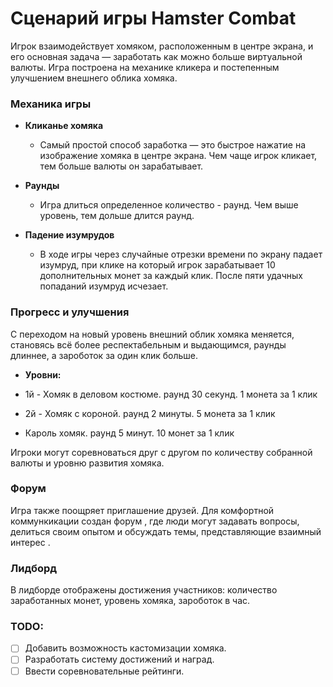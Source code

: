 # Сценарий игры Hamster Combat

Игрок взаимодействует хомяком, расположенным в центре экрана, и его основная задача — заработать как можно больше виртуальной валюты. Игра построена на механике кликера и постепенным улучшением внешнего облика хомяка.

### Механика игры

- **Кликанье хомяка**
  - Самый простой способ заработка — это быстрое нажатие на изображение хомяка в центре экрана. Чем чаще игрок кликает, тем больше валюты он зарабатывает.

- **Раунды**
  - Игра длиться определенное количество - раунд. Чем выше уровень, тем дольше длится раунд.

- **Падение изумрудов**
  - В ходе игры через случайные отрезки времени по экрану падает изумруд, при клике на который игрок зарабатывает 10 дополнительных монет за каждый клик. После пяти удачных попаданий изумруд исчезает.

### Прогресс и улучшения

С переходом на новый уровень внешний облик хомяка меняется, становясь всё более респектабельным и выдающимся, раунды длиннее, а зароботок за один клик больше.

- **Уровни:**

- 1й - Хомяк в деловом костюме. раунд 30 секунд. 1 монета за 1 клик
- 2й - Хомяк с короной. раунд 2 минуты. 5 монета за 1 клик
- Кароль хомяк. раунд 5 минут. 10 монет за 1 клик

Игроки могут соревноваться друг с другом по количеству собранной валюты и уровню развития хомяка.

### Форум

Игра также поощряет приглашение друзей. Для комфортной коммункикации создан форум , где люди могут задавать вопросы, делиться своим опытом и обсуждать темы, представляющие взаимный интерес .

### Лидборд

В лидборде отображены достижения участников: количество заработанных монет, уровень хомяка, зароботок в час.

### TODO:

- [ ] Добавить возможность кастомизации хомяка.
- [ ] Разработать систему достижений и наград.
- [ ] Ввести соревновательные рейтинги.
